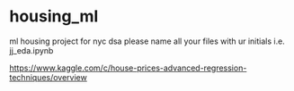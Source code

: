 # housing_ml

ml housing project for nyc dsa
please name all your files with ur initials i.e. jj_eda.ipynb

https://www.kaggle.com/c/house-prices-advanced-regression-techniques/overview
